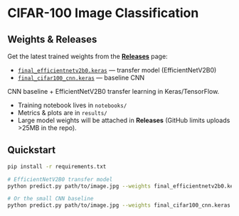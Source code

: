 # CIFAR-100 Image Classification
## Weights & Releases

Get the latest trained weights from the **[Releases](../../releases/latest)** page:
- [`final_efficientnetv2b0.keras`](../../releases/latest/download/final_efficientnetv2b0.keras) — transfer model (EfficientNetV2B0)
- [`final_cifar100_cnn.keras`](../../releases/latest/download/final_cifar100_cnn.keras) — baseline CNN

CNN baseline + EfficientNetV2B0 transfer learning in Keras/TensorFlow.
- Training notebook lives in `notebooks/`
- Metrics & plots are in `results/`
- Large model weights will be attached in **Releases** (GitHub limits uploads >25MB in the repo).

## Quickstart
```bash
pip install -r requirements.txt

# EfficientNetV2B0 transfer model
python predict.py path/to/image.jpg --weights final_efficientnetv2b0.keras

# Or the small CNN baseline
python predict.py path/to/image.jpg --weights final_cifar100_cnn.keras
